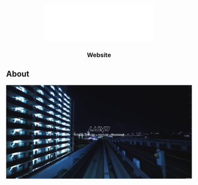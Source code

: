 <div align="center">
  <a href="https://lund.wtf/">
    <img src="Images/Lund/Lund(Tarrget_OI).png" alt="Logo" width="300" height="100">
  </a>

  <h3 align="center">Website</h3>
</div>

## About

[![Product Name Screen Shot][product-screenshot]](https://i.imgur.com/AQwiVEE.jpg)

[product-screenshot]: Images/ScreenShots/screenshot.jpg
